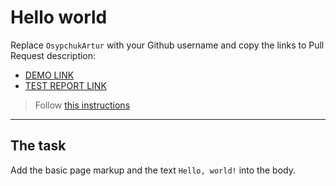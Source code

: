 # Hello world
Replace `OsypchukArtur` with your Github username and copy the links to Pull Request description:
- [DEMO LINK](https://OsypchukArtur.github.io/layout_hello-world/)
- [TEST REPORT LINK](https://OsypchukArtur.github.io/layout_hello-world/report/html_report/)

> Follow [this instructions](https://mate-academy.github.io/layout_task-guideline/#how-to-solve-the-layout-tasks-on-github)
___

## The task 
Add the basic page markup and the text `Hello, world!` into the body.
